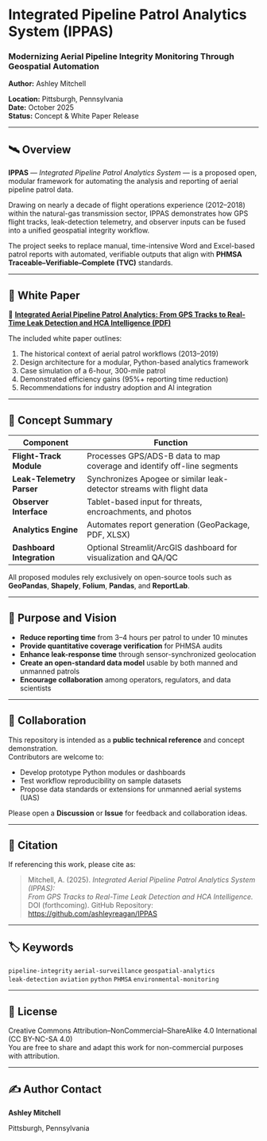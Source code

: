 # Integrated Pipeline Patrol Analytics System (IPPAS)

### Modernizing Aerial Pipeline Integrity Monitoring Through Geospatial Automation

**Author:** Ashley Mitchell  

**Location:** Pittsburgh, Pennsylvania  
**Date:** October 2025  
**Status:** Concept & White Paper Release

---

## 🛰️ Overview

**IPPAS** — *Integrated Pipeline Patrol Analytics System* — is a proposed open, modular framework for automating the analysis and reporting of aerial pipeline patrol data.  

Drawing on nearly a decade of flight operations experience (2012–2018) within the natural-gas transmission sector, IPPAS demonstrates how GPS flight tracks, leak-detection telemetry, and observer inputs can be fused into a unified geospatial integrity workflow.  

The project seeks to replace manual, time-intensive Word and Excel-based patrol reports with automated, verifiable outputs that align with **PHMSA Traceable–Verifiable–Complete (TVC)** standards.

---

## 📘 White Paper

📄 **[Integrated Aerial Pipeline Patrol Analytics: From GPS Tracks to Real-Time Leak Detection and HCA Intelligence (PDF)](docs/Mitchell_2025_Integrated_Aerial_Pipeline_Patrol_Analytics.pdf)**  

The included white paper outlines:

1. The historical context of aerial patrol workflows (2013–2019)  
2. Design architecture for a modular, Python-based analytics framework  
3. Case simulation of a 6-hour, 300-mile patrol  
4. Demonstrated efficiency gains (95%+ reporting time reduction)  
5. Recommendations for industry adoption and AI integration  

---

## 🔧 Concept Summary

| Component                 | Function                                                                |
|---------------------------|-------------------------------------------------------------------------|
| **Flight-Track Module**   | Processes GPS/ADS-B data to map coverage and identify off-line segments |
| **Leak-Telemetry Parser** | Synchronizes Apogee or similar leak-detector streams with flight data   |
| **Observer Interface**    | Tablet-based input for threats, encroachments, and photos               |
| **Analytics Engine**      | Automates report generation (GeoPackage, PDF, XLSX)                     |
| **Dashboard Integration** | Optional Streamlit/ArcGIS dashboard for visualization and QA/QC         |

All proposed modules rely exclusively on open-source tools such as **GeoPandas**, **Shapely**, **Folium**, **Pandas**, and **ReportLab**.

---

## 🧭 Purpose and Vision

- **Reduce reporting time** from 3–4 hours per patrol to under 10 minutes  
- **Provide quantitative coverage verification** for PHMSA audits  
- **Enhance leak-response time** through sensor-synchronized geolocation  
- **Create an open-standard data model** usable by both manned and unmanned patrols  
- **Encourage collaboration** among operators, regulators, and data scientists  

---

## 🤝 Collaboration

This repository is intended as a **public technical reference** and concept demonstration.  
Contributors are welcome to:

- Develop prototype Python modules or dashboards  
- Test workflow reproducibility on sample datasets  
- Propose data standards or extensions for unmanned aerial systems (UAS)

Please open a **Discussion** or **Issue** for feedback and collaboration ideas.

---

## 🧾 Citation

If referencing this work, please cite as:

> Mitchell, A. (2025). *Integrated Aerial Pipeline Patrol Analytics System (IPPAS):  
> From GPS Tracks to Real-Time Leak Detection and HCA Intelligence.*  
> DOI (forthcoming). GitHub Repository: https://github.com/ashleyreagan/IPPAS

---

## 🏷️ Keywords

`pipeline-integrity` `aerial-surveillance` `geospatial-analytics`  
`leak-detection` `aviation` `python` `PHMSA` `environmental-monitoring`

---

## 📜 License

Creative Commons Attribution–NonCommercial–ShareAlike 4.0 International (CC BY-NC-SA 4.0)  
You are free to share and adapt this work for non-commercial purposes with attribution.

---

## ✍️ Author Contact

**Ashley Mitchell**  

Pittsburgh, Pennsylvania 
